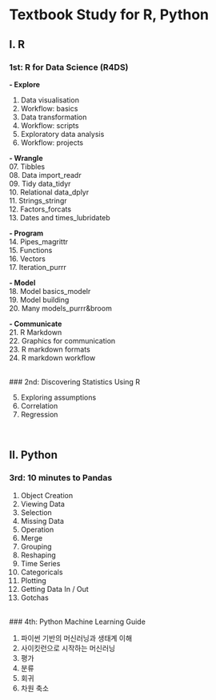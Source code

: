 # Textbook Study for R, Python
## Ⅰ. R
### 1st: R for Data Science (R4DS)

**- Explore**  
01. Data visualisation  
02. Workflow: basics  
03. Data transformation  
04. Workflow: scripts  
05. Exploratory data analysis  
06. Workflow: projects  

**- Wrangle**  
07. Tibbles  
08. Data import_readr  
09. Tidy data_tidyr  
10. Relational data_dplyr  
11. Strings_stringr  
12. Factors_forcats  
13. Dates and times_lubridateb  

**- Program**  
14. Pipes_magrittr  
15. Functions  
16. Vectors  
17. Iteration_purrr  

**- Model**  
18. Model basics_modelr  
19. Model building  
20. Many models_purrr&broom  

**- Communicate**  
21. R Markdown  
22. Graphics for communication  
23. R markdown formats  
24. R markdown workflow  

</br>
### 2nd: Discovering Statistics Using R  

05. Exploring assumptions  
06. Correlation  
07. Regression  

</br>

## Ⅱ. Python
### 3rd: 10 minutes to Pandas  

01. Object Creation  
02. Viewing Data  
03. Selection  
04. Missing Data  
05. Operation  
06. Merge  
07. Grouping  
08. Reshaping  
09. Time Series  
10. Categoricals  
11. Plotting  
12. Getting Data In / Out  
13. Gotchas  

</br>
### 4th: Python Machine Learning Guide

01. 파이썬 기반의 머신러닝과 생태계 이해  
02. 사이킷런으로 시작하는 머신러닝  
03. 평가  
04. 분류  
05. 회귀  
06. 차원 축소  
